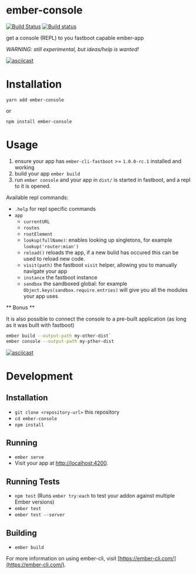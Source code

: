 # ember-console

[![Build Status](https://travis-ci.org/stefanpenner/ember-console.svg?branch=master)](https://travis-ci.org/stefanpenner/ember-console)
[![Build status](https://ci.appveyor.com/api/projects/status/y315p6t4siiyicu6?svg=true)](https://ci.appveyor.com/project/embercli/ember-console)

get a console (REPL) to you fastboot capable ember-app

*WARNING: still experimental, but ideas/help is wanted!*

[![asciicast](https://asciinema.org/a/4ustg8rdcbc1y38x82b848vt8.png)](https://asciinema.org/a/4ustg8rdcbc1y38x82b848vt8)

# Installation

```
yarn add ember-console
```

or


```
npm install ember-console
```

# Usage

1. ensure your app has `ember-cli-fastboot` >= `1.0.0-rc.1` installed and working
2. build your app `ember build`
3. run `ember console` and your app in `dist/` is started in fastboot, and a repl to it is opened.

Available repl commands:

* `.help` for repl specific commands
* `app`
  * `currentURL`
  * `routes`
  * `rootElement`
  * `lookup(fullName)`: enables looking up singletons, for example `lookup('router:mian')`
  * `reload()` reloads the app, if a new bulid has occured this can be used to reload new code.
  * `visit(path)` the fastboot `visit` helper, allowing you to manually navigate your app
  * `instance` the fastboot instance
  * `sandbox` the sandboxed global: for example `Object.keys(sandbox.require.entries)` will give you all the modules your app uses


** Bonus **

It is also possible to connect the console to a pre-built application (as long as it was built with fastboot)

```sh
ember build --output-path my-other-dist`
ember console --output-path my-pther-dist
```

[![asciicast](https://asciinema.org/a/874kex0jwo7xvuy62vqbzav13.png)](https://asciinema.org/a/874kex0jwo7xvuy62vqbzav13)

# Development

## Installation

* `git clone <repository-url>` this repository
* `cd ember-console`
* `npm install`

## Running

* `ember serve`
* Visit your app at [http://localhost:4200](http://localhost:4200).

## Running Tests

* `npm test` (Runs `ember try:each` to test your addon against multiple Ember versions)
* `ember test`
* `ember test --server`

## Building

* `ember build`

For more information on using ember-cli, visit [https://ember-cli.com/](https://ember-cli.com/).
